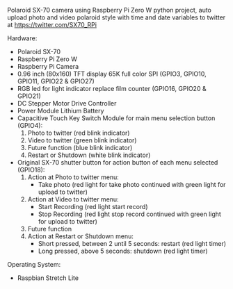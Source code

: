Polaroid SX-70 camera using Raspberry Pi Zero W python project, auto upload photo and video polaroid style with time and date variables to twitter at https://twitter.com/SX70_RPi

Hardware:
- Polaroid SX-70
- Raspberry Pi Zero W
- Raspberry Pi Camera
- 0.96 inch (80x160) TFT display 65K full color SPI (GPIO3, GPIO10, GPIO11, GPIO22 & GPIO27)
- RGB led for light indicator replace film counter (GPIO16, GPIO20 & GPIO21)
- DC Stepper Motor Drive Controller
- Power Module Lithium Battery
- Capacitive Touch Key Switch Module for main menu selection button (GPIO4):
    1. Photo to twitter (red blink indicator)
    2. Video to twitter (green blink indicator)
    3. Future function (blue blink indicator)
    4. Restart or Shutdown (white blink indicator)
- Original SX-70 shutter button for action button of each menu selected (GPIO18):
    1. Action at Photo to twitter menu:
         - Take photo (red light for take photo continued with green light for upload to twitter)
    2. Action at Video to twitter menu:
         - Start Recording (red light start record)
         - Stop Recording (red light stop record continued with green light for upload to twitter)
    3. Future function
    4. Action at Restart or Shutdown menu:
         - Short pressed, between 2 until 5 seconds: restart (red light timer)
         - Long pressed, above 5 seconds: shutdown (red light timer)

Operating System:
- Raspbian Stretch Lite
